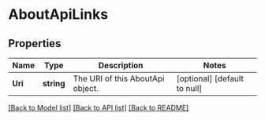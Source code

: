 # AboutApiLinks

## Properties
Name | Type | Description | Notes
------------ | ------------- | ------------- | -------------
**Uri** | **string** | The URI of this AboutApi object. | [optional] [default to null]

[[Back to Model list]](../README.md#documentation-for-models) [[Back to API list]](../README.md#documentation-for-api-endpoints) [[Back to README]](../README.md)


